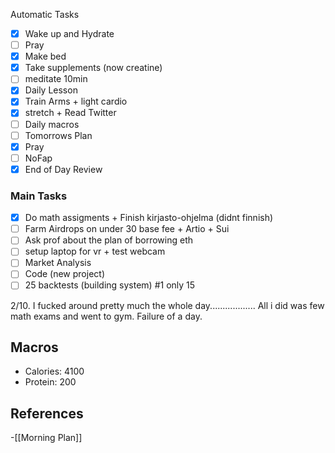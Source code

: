 Automatic Tasks
 
- [x] Wake up and Hydrate
- [ ] Pray
- [x] Make bed
- [x] Take supplements (now creatine)
- [ ] meditate 10min
- [x] Daily Lesson
- [x] Train Arms + light cardio
- [x] stretch + Read Twitter
- [ ] Daily macros
- [ ] Tomorrows Plan
- [x] Pray
- [ ] NoFap
- [x] End of Day Review

### Main Tasks
 
- [x] Do math assigments + Finish kirjasto-ohjelma (didnt finnish)
- [ ] Farm Airdrops on under 30 base fee + Artio + Sui
- [ ] Ask prof about the plan of borrowing eth
- [ ] setup laptop for vr + test webcam 
- [ ] Market Analysis
- [ ] Code (new project)
- [ ] 25 backtests (building  system) #1 only 15

2/10. I fucked around pretty much the whole day.................. All i did was few math exams and went to gym. Failure of a day. 
## Macros

- Calories: 4100
- Protein: 200
## References
<!-- Links to pages not referenced in the content -->
-[[Morning Plan]]